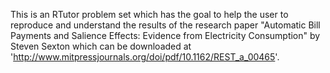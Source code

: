 This is an RTutor problem set which has the goal to help the user to
reproduce and understand the results of the research paper "Automatic Bill Payments
and Salience Effects: Evidence from Electricity Consumption" by Steven Sexton which can
be downloaded at 'http://www.mitpressjournals.org/doi/pdf/10.1162/REST_a_00465'.